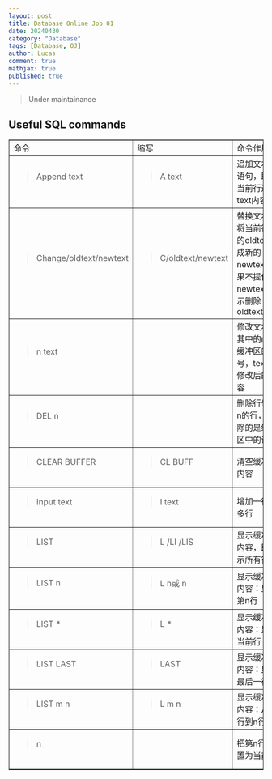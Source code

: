```yaml
---
layout: post
title: Database Online Job 01
date: 20240430
category: "Database"
tags: [Database, OJ]
author: Lucas
comment: true
mathjax: true
published: true
---
```


> Under maintainance

## Useful SQL commands

  <table width="80%" cellspacing="2" cellpadding="2" border="1">
      <tbody>
        <tr>
          <td valign="center">命令<br>
          </td>
          <td valign="center">缩写<br>
          </td>
          <td valign="center">命令作用<br>
          </td>
        </tr>
        <tr>
          <td valign="center"><blockquote>Append text</blockquote><br>
          </td>
          <td valign="center"><blockquote>A text</blockquote><br>
          </td>
          <td valign="center">追加文本到语句，即为当前行追加text内容<br>
          </td>
        </tr>
        <tr>
          <td valign="center"><blockquote>Change/oldtext/newtext</blockquote><br>
          </td>
          <td valign="center"><blockquote>C/oldtext/newtext</blockquote><br>
          </td>
          <td valign="center">替换文本，将当前行中的oldtext换成新的newtext,&nbsp;如果不提供
            newtext表示删除oldtext<br>
          </td>
        </tr>
        <tr>
          <td valign="center"><blockquote>n text</blockquote><br>
          </td>
          <td valign="center"> </td>
          <td valign="center">修改文本：其中的n为缓冲区的行号，text为修改后的内容<br>
          </td>
        </tr>
        <tr>
          <td valign="center"><blockquote>DEL n</blockquote><br>
          </td>
          <td valign="center"> </td>
          <td valign="center">删除行号为n的行，删除的是缓冲区中的语句<br>
          </td>
        </tr>
        <tr>
          <td valign="center"><blockquote>CLEAR BUFFER</blockquote><br>
          </td>
          <td valign="center"><blockquote>CL BUFF</blockquote><br>
          </td>
          <td valign="center">清空缓冲区内容<br>
          </td>
        </tr>
        <tr>
          <td valign="center"><blockquote>Input text</blockquote><br>
          </td>
          <td valign="center"><blockquote>I text</blockquote><br>
          </td>
          <td valign="center">增加一行或多行<br>
          </td>
        </tr>
        <tr>
          <td valign="center"><blockquote>LIST</blockquote><br>
          </td>
          <td valign="center"><blockquote>L /LI /LIS</blockquote><br>
          </td>
          <td valign="center">显示缓冲区内容，即显示所有行<br>
          </td>
        </tr>
        <tr>
          <td valign="center"><blockquote>LIST n</blockquote><br>
          </td>
          <td valign="center"><blockquote>L n或 n</blockquote><br>
          </td>
          <td valign="center">显示缓冲区内容：显示第n行<br>
          </td>
        </tr>
        <tr>
          <td valign="center"><blockquote>LIST *</blockquote><br>
          </td>
          <td valign="center"><blockquote>L *</blockquote><br>
          </td>
          <td valign="center">显示缓冲区内容：显示当前行<br>
          </td>
        </tr>
        <tr>
          <td valign="center"><blockquote>LIST LAST</blockquote><br>
          </td>
          <td valign="center"><blockquote>LAST</blockquote><br>
          </td>
          <td valign="center">显示缓冲区内容：显示最后一行<br>
          </td>
        </tr>
        <tr>
          <td valign="center"><blockquote>LIST m n</blockquote><br>
          </td>
          <td valign="center"><blockquote>L m n</blockquote><br>
          </td>
          <td valign="center">显示缓冲区内容：从m行到n行<br>
          </td>
        </tr>
        <tr>
          <td valign="center"><blockquote>n</blockquote><br>
          </td>
          <td valign="center"> </td>
          <td valign="center">把第n行设置为当前行<br>
          </td>
        </tr>
      </tbody>
    </table>